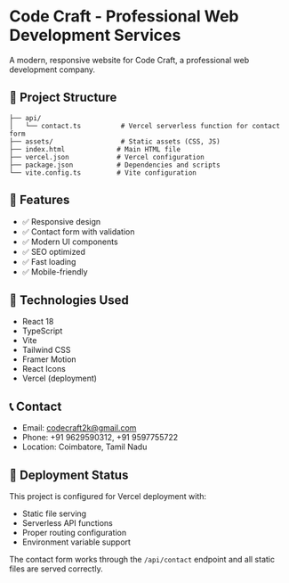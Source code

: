 # Code Craft - Professional Web Development Services

A modern, responsive website for Code Craft, a professional web development company.


## 📁 Project Structure

```
├── api/
│   └── contact.ts          # Vercel serverless function for contact form
├── assets/                 # Static assets (CSS, JS)
├── index.html             # Main HTML file
├── vercel.json            # Vercel configuration
├── package.json           # Dependencies and scripts
└── vite.config.ts         # Vite configuration

```

## 📝 Features

- ✅ Responsive design
- ✅ Contact form with validation
- ✅ Modern UI components
- ✅ SEO optimized
- ✅ Fast loading
- ✅ Mobile-friendly

## 🎨 Technologies Used

- React 18
- TypeScript
- Vite
- Tailwind CSS
- Framer Motion
- React Icons
- Vercel (deployment)

## 📞 Contact

- Email: codecraft2k@gmail.com
- Phone: +91 9629590312, +91 9597755722
- Location: Coimbatore, Tamil Nadu

## 🚀 Deployment Status

This project is configured for Vercel deployment with:
- Static file serving
- Serverless API functions
- Proper routing configuration
- Environment variable support

The contact form works through the `/api/contact` endpoint and all static files are served correctly.

